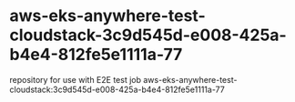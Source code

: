 # aws-eks-anywhere-test-cloudstack-3c9d545d-e008-425a-b4e4-812fe5e1111a-77
repository for use with E2E test job aws-eks-anywhere-test-cloudstack:3c9d545d-e008-425a-b4e4-812fe5e1111a-77
